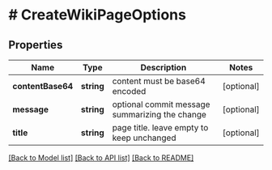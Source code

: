 # # CreateWikiPageOptions

## Properties

Name | Type | Description | Notes
------------ | ------------- | ------------- | -------------
**contentBase64** | **string** | content must be base64 encoded | [optional]
**message** | **string** | optional commit message summarizing the change | [optional]
**title** | **string** | page title. leave empty to keep unchanged | [optional]

[[Back to Model list]](../../README.md#models) [[Back to API list]](../../README.md#endpoints) [[Back to README]](../../README.md)
